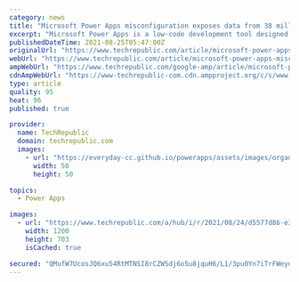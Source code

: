 ```yaml
---
category: news
title: "Microsoft Power Apps misconfiguration exposes data from 38 million records"
excerpt: "Microsoft Power Apps is a low-code development tool designed to help people with little programming experience build web and mobile apps for their organizations. As part of the process, Microsoft ..."
publishedDateTime: 2021-08-25T05:47:00Z
originalUrl: "https://www.techrepublic.com/article/microsoft-power-apps-misconfiguration-exposes-data-from-38-million-records/"
webUrl: "https://www.techrepublic.com/article/microsoft-power-apps-misconfiguration-exposes-data-from-38-million-records/"
ampWebUrl: "https://www.techrepublic.com/google-amp/article/microsoft-power-apps-misconfiguration-exposes-data-from-38-million-records/"
cdnAmpWebUrl: "https://www-techrepublic-com.cdn.ampproject.org/c/s/www.techrepublic.com/google-amp/article/microsoft-power-apps-misconfiguration-exposes-data-from-38-million-records/"
type: article
quality: 95
heat: 96
published: true

provider:
  name: TechRepublic
  domain: techrepublic.com
  images:
    - url: "https://everyday-cc.github.io/powerapps/assets/images/organizations/techrepublic.com-50x50.jpg"
      width: 50
      height: 50

topics:
  - Power Apps

images:
  - url: "https://www.techrepublic.com/a/hub/i/r/2021/08/24/d5577d86-e3dd-4c33-94d3-62ed7272396e/resize/1200x/4d230a46a46ce17d8548ee4b858c4b0e/microsoft-power-apps.jpg"
    width: 1200
    height: 703
    isCached: true

secured: "QMufW7UcosJQ6xu54RtMTNSI8rCZWSdj6o5u8jquH6/L1/3pu0Yn7iTrFWeyugsOTCMvPZDHV2p80TEVeE5clbGPsXVFFPZTMpskRB3aiEiqUsZMZl+py5B8cVNk17It2aDKy585XHoAFa9uXBSL9bpFVSRMKIYHh4NKBKpNGRdASVhV7XEBPMHKdEAKyqH2WYzoZRAQfVUawCkAaryMQfqYODoDT8j/y4dX+3bTEbI5nPuUrk/RmScWthXZqn4odPn2j4Ti6kCrhm0S2MY948f4nByMgJQ+q9tJTq+qpmnVV8DsB9qufvRuVl+vHss5WdWFsoNRrSueb/UBny0G3HjJjmlbekNmz3opfSDSbQA=;9E0SmWbhS9zRjjGx9SVMSQ=="
---
```


